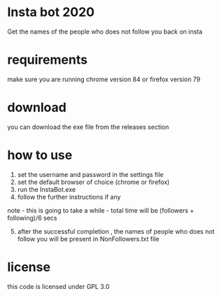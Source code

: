 # Insta bot 2020

Get the names of the people who does not follow you back on insta

# requirements

make sure you are running chrome version 84 or firefox version 79

# download

you can download the exe file from the releases section

# how to use

1. set the username and password in the settings file
2. set the default browser of choice (chrome or firefox)
3. run the InstaBot.exe
4. follow the further instructions if any

note - this is going to take a while - total time will be (followers + following)/6 secs

5. after the successful completion , the names of people who does not follow you will be present in NonFollowers.txt file

# license

this code is licensed under GPL 3.0

